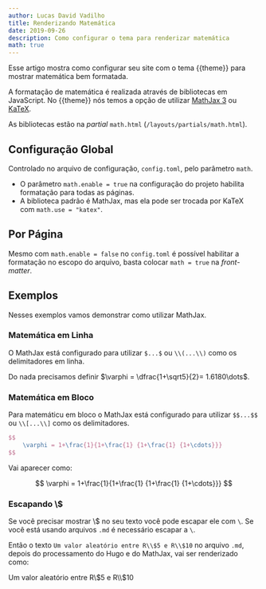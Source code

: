 ```yaml
---
author: Lucas David Vadilho
title: Renderizando Matemática
date: 2019-09-26
description: Como configurar o tema para renderizar matemática
math: true
---
```


Esse artigo mostra como configurar seu site com o tema {{theme}} para mostrar matemática bem formatada.
<!--more-->

A formatação de matemática é realizada através de bibliotecas em JavaScript. No {{theme}} nós temos a opção de utilizar [MathJax 3](https://www.mathjax.org/) ou [KaTeX](https://katex.org/).

As bibliotecas estão na *partial* `math.html` (`/layouts/partials/math.html`).

## Configuração Global
Controlado no arquivo de configuração, `config.toml`, pelo parâmetro `math`.

- O parâmetro `math.enable = true` na configuração do projeto habilita formatação para todas as páginas.
- A biblioteca padrão é MathJax, mas ela pode ser trocada por KaTeX com `math.use = "katex"`.

## Por Página
Mesmo com `math.enable = false` no `config.toml` é possível habilitar a formatação no escopo do arquivo, basta colocar `math = true` na *front-matter*.

## Exemplos
Nesses exemplos vamos demonstrar como utilizar MathJax.

### Matemática em Linha
O MathJax está configurado para utilizar `$...$` ou `\\(...\\)` como os delimitadores em linha.

Do nada precisamos definir $\varphi = \dfrac{1+\sqrt5}{2}= 1.6180\dots$.

### Matemática em Bloco
Para matemáticu em bloco o MathJax está configurado para utilizar `$$...$$` ou `\\[...\\]` como os delimitadores.

```latex
$$
    \varphi = 1+\frac{1}{1+\frac{1} {1+\frac{1} {1+\cdots}}}
$$
```

Vai aparecer como:

$$
    \varphi = 1+\frac{1}{1+\frac{1} {1+\frac{1} {1+\cdots}}}
$$

### Escapando \\$
Se você precisar mostrar \\$ no seu texto você pode escapar ele com `\`. Se você está usando arquivos `.md` é necessário escapar a `\`.

Então o texto `Um valor aleatório entre R\\$5 e R\\$10` no arquivo `.md`, depois do processamento do Hugo e do MathJax, vai ser renderizado como:

Um valor aleatório entre R\\$5 e R\\$10